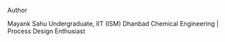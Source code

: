 Author

Mayank Sahu
Undergraduate, IIT (ISM) Dhanbad
Chemical Engineering | Process Design Enthusiast



